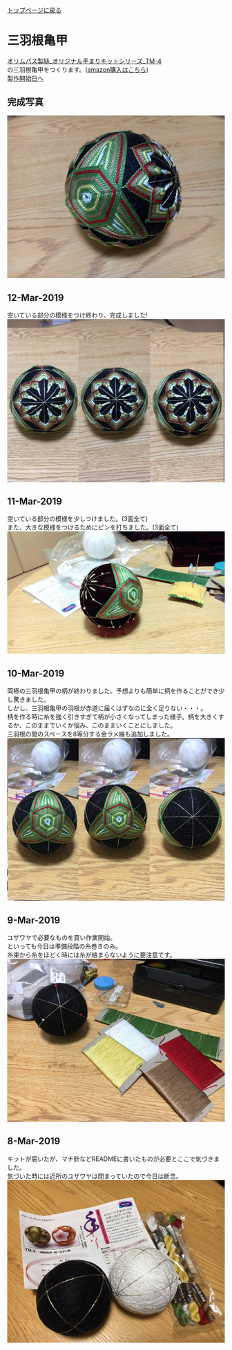 [トップページに戻る](https://github.com/Masaki-Okuyama/Temari-craft/blob/master/README.md#temari-craft)

# 三羽根亀甲
[オリムパス製絲_オリジナル手まりキットシリーズ_TM-4](https://www.olympus-thread.com/lineup/handicraftkit/threadball/threadballkit/4971451625042.html/)  
の三羽根亀甲をつくります。([amazon購入はこちら](https://www.amazon.co.jp/dp/B002KLUOWG/ref=asc_df_B002KLUOWG2599934/?tag=jpgo-22&creative=9303&creativeASIN=B002KLUOWG&linkCode=df0&hvadid=218144493981&hvpos=1o2&hvnetw=g&hvrand=15627880556895059398&hvpone=&hvptwo=&hvqmt=&hvdev=c&hvdvcmdl=&hvlocint=&hvlocphy=1009298&hvtargid=pla-439585006766&th=1&psc=1))  
[製作開始日へ](https://github.com/Masaki-Okuyama/Temari-craft/blob/master/Temari-diary/1st-kemari-craft.md#8-mar-2019)

## 完成写真  
![1st_after](https://github.com/Masaki-Okuyama/Temari-craft/blob/images/1st_after.jpg)

## 12-Mar-2019
空いている部分の模様をつけ終わり、完成しました!  
![20190312](https://github.com/Masaki-Okuyama/Temari-craft/blob/images/20190312.jpg)

## 11-Mar-2019
空いている部分の模様を少しつけました。(3面全て)  
また、大きな模様をつけるためにピンを打ちました。(3面全て)  
![20190311](https://github.com/Masaki-Okuyama/Temari-craft/blob/images/20190311.jpg)

## 10-Mar-2019
両極の三羽根亀甲の柄が終わりました。予想よりも簡単に柄を作ることができ少し驚きました。  
しかし、三羽根亀甲の羽根が赤道に届くはずなのに全く足りない・・・。  
柄を作る時に糸を強く引きすぎて柄が小さくなってしまった様子。柄を大きくするか、このままでいくか悩み、このままいくことにしました。  
三羽根の間のスペースを8等分する金ラメ線も追加しました。  
![20190310](https://github.com/Masaki-Okuyama/Temari-craft/blob/images/20190310.jpg)

## 9-Mar-2019
ユザワヤで必要なものを買い作業開始。  
といっても今日は準備段階の糸巻きのみ。  
糸束から糸をほどく時には糸が絡まらないように要注意です。  
![20190309](https://github.com/Masaki-Okuyama/Temari-craft/blob/images/20190309.jpg)

## 8-Mar-2019
キットが届いたが、マチ針などREADMEに書いたものが必要とここで気づきました。  
気づいた時には近所のユザワヤは閉まっていたので今日は断念。  
![20190308](https://github.com/Masaki-Okuyama/Temari-craft/blob/images/20190308.jpg)
